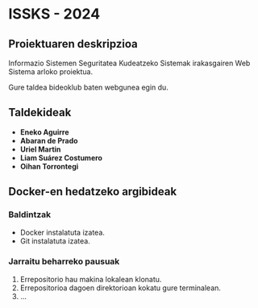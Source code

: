 # ISSKS - 2024

## Proiektuaren deskripzioa
Informazio Sistemen Seguritatea Kudeatzeko Sistemak irakasgairen Web Sistema arloko proiektua.

Gure taldea bideoklub baten webgunea egin du. 

## Taldekideak
- **Eneko Aguirre**
- **Abaran de Prado**
- **Uriel Martin**
- **Liam Suárez Costumero**
- **Oihan Torrontegi**

## Docker-en hedatzeko argibideak

### Baldintzak
- Docker instalatuta izatea.
- Git instalatuta izatea.

### Jarraitu beharreko pausuak
1. Errepositorio hau makina lokalean klonatu.
2. Errepositorioa dagoen direktorioan kokatu gure terminalean.
3. ...